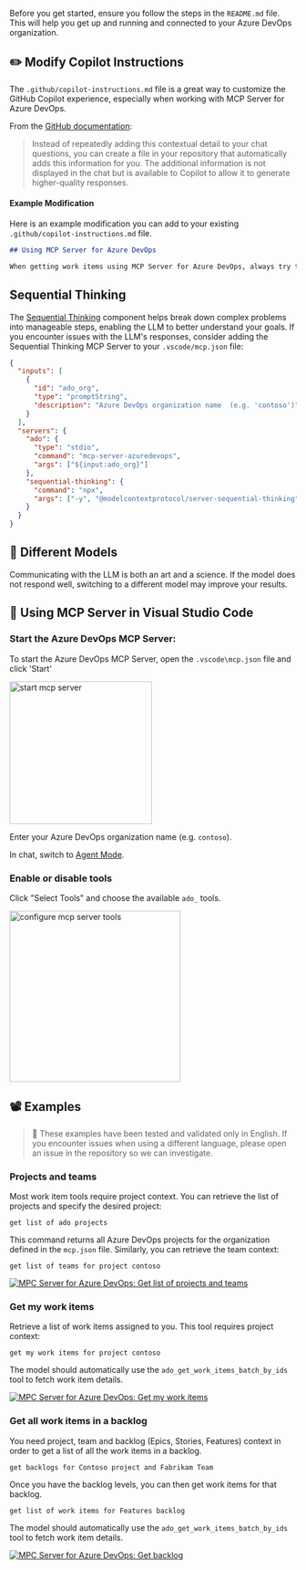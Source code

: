 Before you get started, ensure you follow the steps in the `README.md` file. This will help you get up and running and connected to your Azure DevOps organization.

## ✏️ Modify Copilot Instructions

The `.github/copilot-instructions.md` file is a great way to customize the GitHub Copilot experience, especially when working with MCP Server for Azure DevOps.

From the [GitHub documentation](https://docs.github.com/en/copilot/customizing-copilot/adding-repository-custom-instructions-for-github-copilot):

> Instead of repeatedly adding this contextual detail to your chat questions, you can create a file in your repository that automatically adds this information for you. The additional information is not displayed in the chat but is available to Copilot to allow it to generate higher-quality responses.

#### Example Modification

Here is an example modification you can add to your existing `.github/copilot-instructions.md` file.

```markdown
## Using MCP Server for Azure DevOps

When getting work items using MCP Server for Azure DevOps, always try to use batch tools for updates instead of many individual single updates. For updates, try and update up to 200 updates in a single batch. When getting work items, once you get the list of IDs, use the tool `get_work_items_batch_by_ids` to get the work item details. By default, show fields ID, Type, Title, State. Show work item results in a rendered markdown table.
```

## Sequential Thinking

The [Sequential Thinking](https://mcp.so/server/sequentialthinking) component helps break down complex problems into manageable steps, enabling the LLM to better understand your goals. If you encounter issues with the LLM's responses, consider adding the Sequential Thinking MCP Server to your `.vscode/mcp.json` file:

```json
{
  "inputs": [
    {
      "id": "ado_org",
      "type": "promptString",
      "description": "Azure DevOps organization name  (e.g. 'contoso')"
    }
  ],   
  "servers": {
    "ado": {
      "type": "stdio",
      "command": "mcp-server-azuredevops",
      "args": ["${input:ado_org}"]
    },
    "sequential-thinking": {
      "command": "npx",
      "args": ["-y", "@modelcontextprotocol/server-sequential-thinking"]
    }
  }
}
```

## 🎯 Different Models

Communicating with the LLM is both an art and a science. If the model does not respond well, switching to a different model may improve your results.

## 🚗 Using MCP Server in Visual Studio Code

### Start the Azure DevOps MCP Server:

To start the Azure DevOps MCP Server, open the `.vscode\mcp.json` file and click 'Start'

<img src="./media/start-mcp-server.gif" alt="start mcp server" width="250"/>

Enter your Azure DevOps organization name (e.g. `contoso`).

In chat, switch to [Agent Mode](https://code.visualstudio.com/blogs/2025/02/24/introducing-copilot-agent-mode).

### Enable or disable tools

Click "Select Tools" and choose the available `ado_` tools.

<img src="./media/configure-mcp-server-tools.gif" alt="configure mcp server tools" width="300"/>

## 📽️ Examples

> 📝 These examples have been tested and validated only in English. If you encounter issues when using a different language, please open an issue in the repository so we can investigate.

### Projects and teams

Most work item tools require project context. You can retrieve the list of projects and specify the desired project:

```plaintext
get list of ado projects
```

This command returns all Azure DevOps projects for the organization defined in the `mcp.json` file. Similarly, you can retrieve the team context:

```plaintext
get list of teams for project contoso
```

[![MPC Server for Azure DevOps: Get list of projects and teams](https://i9.ytimg.com/vi_webp/x579E4_jNtY/mqdefault.webp?sqp=CKjRi8IG&rs=AOn4CLCoy-3jlT_XHBNvCyQG7zFrEdwRxw)](https://youtu.be/x579E4_jNtY "MPC Server for Azure DevOps: Get list of projects and teams")


### Get my work items

Retrieve a list of work items assigned to you. This tool requires project context:

```plaintext
get my work items for project contoso
```

The model should automatically use the `ado_get_work_items_batch_by_ids` tool to fetch work item details.

[![MPC Server for Azure DevOps: Get my work items](https://i9.ytimg.com/vi_webp/y_ri8n7mBlg/mqdefault.webp?sqp=CKjRi8IG&rs=AOn4CLBiYBecaLow3qUw7AsRwNmbe-Bgig)](https://youtu.be/y_ri8n7mBlg "MPC Server for Azure DevOps: Get my work items")

### Get all work items in a backlog

You need project, team and backlog (Epics, Stories, Features) context in order to get a list of all the work items in a backlog.

```plaintext
get backlogs for Contoso project and Fabrikam Team
```

Once you have the backlog levels, you can then get work items for that backlog.

```plaintext
get list of work items for Features backlog
```

The model should automatically use the `ado_get_work_items_batch_by_ids` tool to fetch work item details.

[![MPC Server for Azure DevOps: Get backlog](https://i9.ytimg.com/vi/LouuyoscNrI/mqdefault.jpg?sqp=CKjRi8IG-oaymwEmCMACELQB8quKqQMa8AEB-AH-CYAC0AWKAgwIABABGFsgWyhbMA8=&rs=AOn4CLBZHRzzFXZtIMG8RQzNU7exGui8kg)](https://youtu.be/LouuyoscNrI "MPC Server for Azure DevOps: Get backlog")